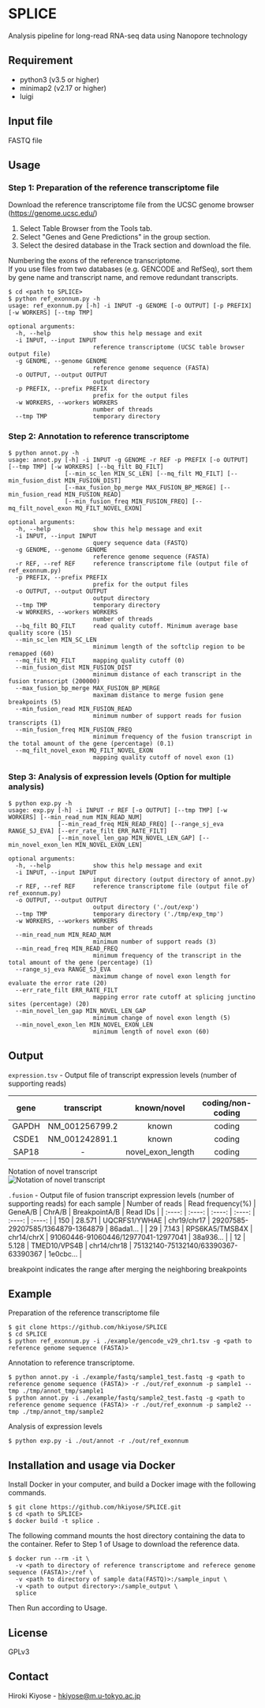 # SPLICE

Analysis pipeline for long-read RNA-seq data using Nanopore technology

## Requirement

* python3 (v3.5 or higher)
* minimap2 (v2.17 or higher)
* luigi

## Input file

FASTQ file

## Usage

### Step 1: Preparation of the reference transcriptome file

Download the reference transcriptome file from the UCSC genome browser (https://genome.ucsc.edu/)
1. Select Table Browser from the Tools tab.
2. Select "Genes and Gene Predictions" in the group section.
3. Select the desired database in the Track section and download the file.

Numbering the exons of the reference transcriptome.  
If you use files from two databases (e.g. GENCODE and RefSeq), sort them by gene name and transcript name, and remove redundant transcripts.
```
$ cd <path to SPLICE>
$ python ref_exonnum.py -h
usage: ref_exonnum.py [-h] -i INPUT -g GENOME [-o OUTPUT] [-p PREFIX] [-w WORKERS] [--tmp TMP]

optional arguments:
  -h, --help            show this help message and exit
  -i INPUT, --input INPUT
                        reference transcriptome (UCSC table browser output file)
  -g GENOME, --genome GENOME
                        reference genome sequence (FASTA)
  -o OUTPUT, --output OUTPUT
                        output directory
  -p PREFIX, --prefix PREFIX
                        prefix for the output files
  -w WORKERS, --workers WORKERS
                        number of threads
  --tmp TMP             temporary directory
```

### Step 2: Annotation to reference transcriptome

```
$ python annot.py -h
usage: annot.py [-h] -i INPUT -g GENOME -r REF -p PREFIX [-o OUTPUT] [--tmp TMP] [-w WORKERS] [--bq_filt BQ_FILT]
                [--min_sc_len MIN_SC_LEN] [--mq_filt MQ_FILT] [--min_fusion_dist MIN_FUSION_DIST]
                [--max_fusion_bp_merge MAX_FUSION_BP_MERGE] [--min_fusion_read MIN_FUSION_READ]
                [--min_fusion_freq MIN_FUSION_FREQ] [--mq_filt_novel_exon MQ_FILT_NOVEL_EXON]

optional arguments:
  -h, --help            show this help message and exit
  -i INPUT, --input INPUT
                        query sequence data (FASTQ)
  -g GENOME, --genome GENOME
                        reference genome sequence (FASTA)
  -r REF, --ref REF     reference transcriptome file (output file of ref_exonnum.py)
  -p PREFIX, --prefix PREFIX
                        prefix for the output files
  -o OUTPUT, --output OUTPUT
                        output directory
  --tmp TMP             temporary directory
  -w WORKERS, --workers WORKERS
                        number of threads
  --bq_filt BQ_FILT     read quality cutoff. Minimum average base quality score (15)
  --min_sc_len MIN_SC_LEN
                        minimum length of the softclip region to be remapped (60)
  --mq_filt MQ_FILT     mapping quality cutoff (0)
  --min_fusion_dist MIN_FUSION_DIST
                        minimum distance of each transcript in the fusion transcript (200000)
  --max_fusion_bp_merge MAX_FUSION_BP_MERGE
                        maximam distance to merge fusion gene breakpoints (5)
  --min_fusion_read MIN_FUSION_READ
                        minimum number of support reads for fusion transcripts (1)
  --min_fusion_freq MIN_FUSION_FREQ
                        minimum frequency of the fusion transcript in the total amount of the gene (percentage) (0.1)
  --mq_filt_novel_exon MQ_FILT_NOVEL_EXON
                        mapping quality cutoff of novel exon (1)
```

### Step 3: Analysis of expression levels (Option for multiple analysis)

```
$ python exp.py -h
usage: exp.py [-h] -i INPUT -r REF [-o OUTPUT] [--tmp TMP] [-w WORKERS] [--min_read_num MIN_READ_NUM]
              [--min_read_freq MIN_READ_FREQ] [--range_sj_eva RANGE_SJ_EVA] [--err_rate_filt ERR_RATE_FILT]
              [--min_novel_len_gap MIN_NOVEL_LEN_GAP] [--min_novel_exon_len MIN_NOVEL_EXON_LEN]

optional arguments:
  -h, --help            show this help message and exit
  -i INPUT, --input INPUT
                        input directory (output directory of annot.py)
  -r REF, --ref REF     reference transcriptome file (output file of ref_exonnum.py)
  -o OUTPUT, --output OUTPUT
                        output directory ('./out/exp')
  --tmp TMP             temporary directory ('./tmp/exp_tmp')
  -w WORKERS, --workers WORKERS
                        number of threads
  --min_read_num MIN_READ_NUM
                        minimum number of support reads (3)
  --min_read_freq MIN_READ_FREQ
                        minimum frequency of the transcript in the total amount of the gene (percentage) (1)
  --range_sj_eva RANGE_SJ_EVA
                        maximum change of novel exon length for evaluate the error rate (20)
  --err_rate_filt ERR_RATE_FILT
                        mapping error rate cutoff at splicing junctino sites (percentage) (20)
  --min_novel_len_gap MIN_NOVEL_LEN_GAP
                        minimum change of novel exon length (5)
  --min_novel_exon_len MIN_NOVEL_EXON_LEN
                        minimum length of novel exon (60)
```

## Output

`expression.tsv` - Output file of transcript expression levels (number of supporting reads)

| gene | transcript | known/novel | coding/non-coding | transcript length | novel information | sample1 | sample2 | sampleN |
| :----: | :----: | :----: | :----: | :----: | :----: | :----: | :----: | :----: |
| GAPDH | NM_001256799.2 | known | coding | full | - | 71 | 50 | 31 |
| CSDE1 | NM_001242891.1 | known | coding | partial | - | 346 | 40 | 88 |
| SAP18 | - | novel_exon_length | coding | - | \*,6,8,10,\*/\*,k,l,k,\*/21140681,21147186/\*,0,0,0,-35,0,0,0,0,\* | 8 | 0 | 9 |

Notation of novel transcript  
![Notation of novel transcript](https://github.com/hkiyose/SPLICE/blob/master/images/novel.png)

`.fusion` - Output file of fusion transcript expression levels (number of supporting reads) for each sample
| Number of reads | Read frequency(%) | GeneA/B | ChrA/B | BreakpointA/B | Read IDs |
| :----: | :----: | :----: | :----: | :----: | :----: |
| 150 | 28.571 | UQCRFS1/YWHAE | chr19/chr17 | 29207585-29207585/1364879-1364879 | 86ada1... |
| 29 | 7.143 | RPS6KA5/TMSB4X | chr14/chrX | 91060446-91060446/12977041-12977041 | 38a936... |
| 12 | 5.128 | TMED10/VPS4B | chr14/chr18 | 75132140-75132140/63390367-63390367 | 1e0cbc... |

breakpoint indicates the range after merging the neighboring breakpoints

## Example

Preparation of the reference transcriptome file
```
$ git clone https://github.com/hkiyose/SPLICE
$ cd SPLICE
$ python ref_exonnum.py -i ./example/gencode_v29_chr1.tsv -g <path to reference genome sequence (FASTA)>
```

Annotation to reference transcriptome.
```
$ python annot.py -i ./example/fastq/sample1_test.fastq -g <path to reference genome sequence (FASTA)> -r ./out/ref_exonnum -p sample1 --tmp ./tmp/annot_tmp/sample1
$ python annot.py -i ./example/fastq/sample2_test.fastq -g <path to reference genome sequence (FASTA)> -r ./out/ref_exonnum -p sample2 --tmp ./tmp/annot_tmp/sample2
```

Analysis of expression levels
```
$ python exp.py -i ./out/annot -r ./out/ref_exonnum
```

## Installation and usage via Docker
Install Docker in your computer, and build a Docker image with the following commands.
```
$ git clone https://github.com/hkiyose/SPLICE.git
$ cd <path to SPLICE>
$ docker build -t splice .
```

The following command mounts the host directory containing the data to the container.
Refer to Step 1 of Usage to download the reference data.
```
$ docker run --rm -it \
  -v <path to directory of reference transcriptome and referece genome sequence (FASTA)>:/ref \
  -v <path to directory of sample data(FASTQ)>:/sample_input \
  -v <path to output directory>:/sample_output \
  splice
```
Then Run according to Usage.

## License
GPLv3

## Contact
Hiroki Kiyose - hkiyose@m.u-tokyo.ac.jp


